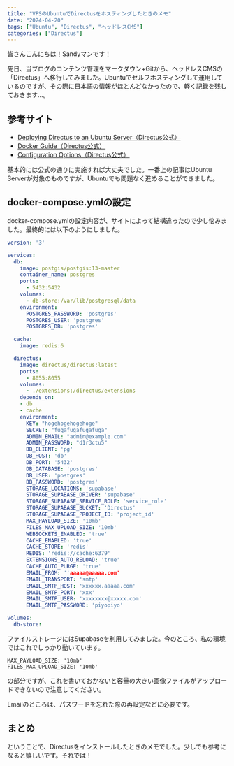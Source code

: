 ```yaml
---
title: "VPSのUbuntuでDirectusをホスティングしたときのメモ"
date: "2024-04-20"
tags: ["Ubuntu", "Directus", "ヘッドレスCMS"]
categories: ["Directus"]
---
```


皆さんこんにちは！Sandyマンです！

先日、当ブログのコンテンツ管理をマークダウン+Gitから、ヘッドレスCMSの「Directus」へ移行してみました。Ubuntuでセルフホスティングして運用しているのですが、その際に日本語の情報がほとんどなかったので、軽く記録を残しておきます...。

## 参考サイト
- [Deploying Directus to an Ubuntu Server（Directus公式）](https://docs.directus.io/blog/deploy-directus-ubuntu-server.html)
- [Docker Guide（Directus公式）](https://docs.directus.io/self-hosted/docker-guide.html#example-docker-compose)
- [Configuration Options（Directus公式）](https://docs.directus.io/self-hosted/config-options.html)

基本的には公式の通りに実施すれば大丈夫でした。一番上の記事はUbuntu Serverが対象のものですが、Ubuntuでも問題なく進めることができました。

## docker-compose.ymlの設定
docker-compose.ymlの設定内容が、サイトによって結構違ったので少し悩みました。最終的には以下のようにしました。
```yml
version: '3'

services:
  db:
    image: postgis/postgis:13-master
    container_name: postgres
    ports:
      - 5432:5432
    volumes:
      - db-store:/var/lib/postgresql/data
    environment:
      POSTGRES_PASSWORD: 'postgres'
      POSTGRES_USER: 'postgres'
      POSTGRES_DB: 'postgres'

  cache:
    image: redis:6

  directus:
    image: directus/directus:latest
    ports:
      - 8055:8055
    volumes:
      - ./extensions:/directus/extensions
    depends_on:
    - db
    - cache
    environment:
      KEY: "hogehogehogehoge"
      SECRET: "fugafugafugafuga"
      ADMIN_EMAIL: "admin@example.com"
      ADMIN_PASSWORD: "d1r3ctu5"
      DB_CLIENT: 'pg'
      DB_HOST: 'db'
      DB_PORT: '5432'
      DB_DATABASE: 'postgres'
      DB_USER: 'postgres'
      DB_PASSWORD: 'postgres'
      STORAGE_LOCATIONS: 'supabase'
      STORAGE_SUPABASE_DRIVER: 'supabase'
      STORAGE_SUPABASE_SERVICE_ROLE: 'service_role'
      STORAGE_SUPABASE_BUCKET: 'Directus'
      STORAGE_SUPABASE_PROJECT_ID: 'project_id'
      MAX_PAYLOAD_SIZE: '10mb'
      FILES_MAX_UPLOAD_SIZE: '10mb'
      WEBSOCKETS_ENABLED: 'true'
      CACHE_ENABLED: 'true'
      CACHE_STORE: 'redis'
      REDIS: 'redis://cache:6379'
      EXTENSIONS_AUTO_RELOAD: 'true'
      CACHE_AUTO_PURGE: 'true'
      EMAIL_FROM: ''aaaaa@aaaaa.com'
      EMAIL_TRANSPORT: 'smtp'
      EMAIL_SMTP_HOST: 'xxxxxx.aaaaa.com'
      EMAIL_SMTP_PORT: 'xxx'
      EMAIL_SMTP_USER: 'xxxxxxxx@xxxxx.com'
      EMAIL_SMTP_PASSWORD: 'piyopiyo'

volumes:
  db-store:
 ```
ファイルストレージにはSupabaseを利用してみました。今のところ、私の環境ではこれでしっかり動いています。

```
MAX_PAYLOAD_SIZE: '10mb'
FILES_MAX_UPLOAD_SIZE: '10mb'
```
の部分ですが、これを書いておかないと容量の大きい画像ファイルがアップロードできないので注意してください。

Emailのところは、パスワードを忘れた際の再設定などに必要です。

## まとめ
ということで、Directusをインストールしたときのメモでした。少しでも参考になると嬉しいです。それでは！